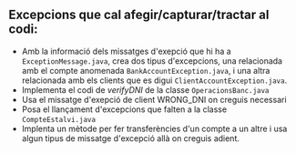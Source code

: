 ## Excepcions que cal afegir/capturar/tractar al codi:  

- Amb la informació dels missatges d'exepció que hi ha a `ExceptionMessage.java`, crea dos tipus d'excepcions,
una relacionada amb el compte anomenada `BankAccountException.java`, i una altra relacionada amb els clients que es digui
`ClientAccountException.java`. 
- Implementa el codi de *verifyDNI* de la classe `OperacionsBanc.java`  
- Usa el missatge d'exepció de client WRONG_DNI on creguis necessari  
- Posa el llançament d'excepcions que falten a la classe `CompteEstalvi.java`  
- Implenta un mètode per fer transferències d'un compte a un altre i usa algun tipus de missatge d'excepció allà on creguis adient.  
  
  
  